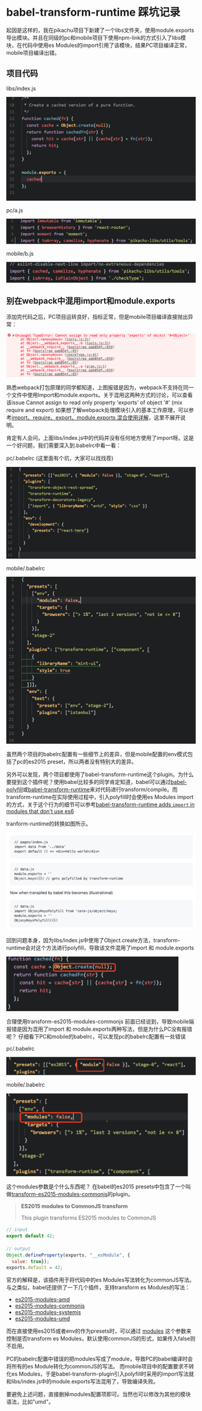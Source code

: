 # babel-transform-runtime 踩坑记录

起因是这样的，我在pikachu项目下新建了一个libs文件夹，使用module.exports导出模块。并且在同级的pc和mobile项目下使用npm-link的方式引入了libs模块，在代码中使用es Modules的import引用了该模块，结果PC项目编译正常，mobile项目编译出错。

## 项目代码

libs/index.js

![](../.gitbook/assets/2018-07-20-17-17-35.png)

pc/a.js

![](../.gitbook/assets/2018-07-20-17-17-51.png)

mobile/b.js

![](../.gitbook/assets/2018-07-20-17-18-07.png)

## 别在webpack中混用import和module.exports

添加完代码之后，PC项目运转良好，指标正常，但是mobile项目编译直接抛出异常：

![](../.gitbook/assets/2018-07-20-17-18-39.png)

熟悉webpack打包原理的同学都知道，上图报错是因为，webpack不支持在同一个文件中使用Import和module.exports。关于混用这两种方式的讨论，可以查看该issue Cannot assign to read only property 'exports' of object '\#' \(mix require and export\) 如果想了解webpack处理模块引入的基本工作原理，可以参考[import、require、export、module.exports 混合使用详解](https://juejin.im/post/5a2e5f0851882575d42f5609)，这里不展开说明。

肯定有人会问，上面libs/index.js中的代码并没有任何地方使用了import呀。这是一个好问题，我们需要深入到.babelrc中看一看：

pc/.babelrc \(这里面有个坑，大家可以找找茬\)

![](../.gitbook/assets/2018-07-20-17-19-31.png)

mobile/.babelrc

![](../.gitbook/assets/2018-07-20-17-20-09.png)

虽然两个项目的babelrc配置有一些细节上的差异，但是mobile配置的env模式包括了pc的es2015 preset，所以两者没有特别大的差异。

另外可以发现，两个项目都使用了babel-transform-runtime这个plugin。为什么要提到这个插件呢？使用babel比较多的同学肯定知道，babel可以通过[babel-polyfill](http://babeljs.io/docs/usage/polyfill)或[babel-transform-runtime](https://babeljs.io/docs/plugins/transform-runtime/)来对代码进行transform/compile。而transform-runtime在实际使用过程中，引入polyfill时会使用es Modules import的方式，关于这个行为的细节可以参考[babel-transform-runtime adds `import` in modules that don't use es6](https://github.com/zeit/next.js/issues/3650)

tranform-runtime的转换如图所示。

![](../.gitbook/assets/2018-07-20-17-20-27.png)

回到问题本身，因为libs/index.js中使用了Object.create方法，transform-runtime会对这个方法进行polyfill，导致该文件混用了import 和 module.exports

![](../.gitbook/assets/2018-07-20-17-20-51.png)

合理使用transform-es2015-modules-commonjs 前面已经说到，导致mobile端报错是因为混用了import 和 module.exports两种写法，但是为什么PC没有报错呢？ 仔细看下PC和mobile的babelrc，可以发现pc的babelrc配置有一处错误

pc/.babelrc

![](../.gitbook/assets/2018-07-20-17-21-10.png)

mobile/.babelrc

![](../.gitbook/assets/2018-07-20-17-21-21.png)

这个modules参数是个什么东西呢？ 在babel的es2015 presets中包含了一个叫做[transform-es2015-modules-commonjs](https://babeljs.io/docs/plugins/transform-es2015-modules-commonjs/)的plugin。

> **ES2015 modules to CommonJS transform**
>
> This plugin transforms ES2015 modules to CommonJS

```javascript
// input
export default 42;

// output
Object.defineProperty(exports, "__esModule", {
  value: true});
exports.default = 42;
```

官方的解释是，该插件用于将代码中的es Modules写法转化为commonJS写法。与之类似，babel还提供了一下几个插件，支持transform es Modules的写法：

* [es2015-modules-amd](https://babeljs.io/docs/plugins/transform-es2015-modules-amd/)
* [es2015-modules-commonjs](https://babeljs.io/docs/plugins/transform-es2015-modules-commonjs/)
* [es2015-modules-systemjs](https://babeljs.io/docs/plugins/transform-es2015-modules-systemjs/)
* [es2015-modules-umd](https://babeljs.io/docs/plugins/transform-es2015-modules-umd/)

而在直接使用es2015或者env的作为presets时，可以通过 [modules](https://babeljs.io/docs/plugins/preset-env/#modules) 这个参数来控制是否transform es Modules，默认使用commonJS的形式，如果传入false则不启用。

PC的babelrc配置中错误的把modules写成了module，导致PC的babel编译时会将所有的es Module转化为commonJS的写法。 而mobile项目中的配置要求不转化es Modules，于是babel-transform-plugin引入polyfill时采用的import写法就和libs/index.js中的module.exports写法混用了，导致编译失败。

要避免上述问题，直接删掉modules配置项即可。当然也可以修改为其他的模块语法，比如"umd"。

